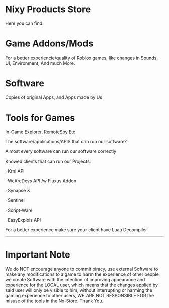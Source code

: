 # Nixy Products Store

Here you can find:


# Game Addons/Mods
For a better experiencie/quality of Roblox games, like changes in Sounds, UI, Environment, And much More.


# Software
Copies of original Apps, and Apps made by Us


# Tools for Games
In-Game Explorer, RemoteSpy Etc



The software/applications/APIS that can run our software?

Almost every software can run our software correctly

Knowed clients that can run our Projects:

· Krnl API

· WeAreDevs API /w Fluxus Addon

· Synapse X

· Sentinel

· Script-Ware

· EasyExplois API

For a better experience make sure your client have Luau Decompiler
___________

# Important Note
We do NOT encourage anyone to commit piracy, use external Software to make any modifications to a game to harm the experience of other people, we create Software with the intention of improving appearance and experience for the LOCAL user,  which means that the changes applied by said user will only be visible to him, without interrupting or harming the gaming experience to other users, WE ARE NOT RESPONSIBLE FOR the misuse of the tools in the Nx-Store. Thank You.

